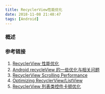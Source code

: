 ```yaml
---
title: RecyclerView性能优化
date: 2018-11-08 21:48:47
tags: [Android]
---
```


### 概述

>

<!--more-->

### 参考链接

1. [RecyclerView 性能优化](https://blankj.com/2018/09/29/optimize-recycler-view/)
2. [Android recycleView 的一些优化与相关问题](https://blog.csdn.net/a8688555/article/details/79634295)
3. [RecyclerView Scrolling Performance](https://stackoverflow.com/questions/27188536/recyclerview-scrolling-performance)
4. [Optimizing RecyclerView/ListView](https://stackoverflow.com/questions/27993627/optimizing-recyclerview-listview)
5. [RecyclerView 列表类控件卡顿优化](http://www.cnblogs.com/ldq2016/p/9039979.html)